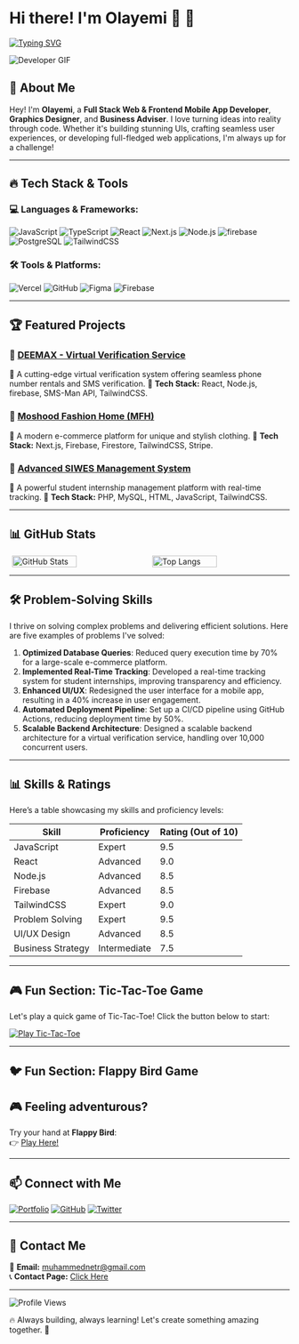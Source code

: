 # Hi there! I'm Olayemi 👋 🚀
[![Typing SVG](https://readme-typing-svg.demolab.com?font=sans+serrif&weight=600&duration=3000&pause=5&color=4B70FF&width=435&lines=I%E2%80%99m+a+Full-Stack+Web+Developer;+I+create+dynamic+and+cool+websites;Technology+I+use%3A;1.+Javascript;2.+TypeScript;3.+PHP;4.+HTML;5.+CSS;6.+ReactJs+;7.+NextJs;8.+Python)](https://git.io/typing-svg)

![Developer GIF](https://media.giphy.com/media/qgQUggAC3Pfv687qPC/giphy.gif)

## 🚀 About Me

Hey! I'm **Olayemi**, a **Full Stack Web & Frontend Mobile App Developer**, **Graphics Designer**, and **Business Adviser**. I love turning ideas into reality through code. Whether it's building stunning UIs, crafting seamless user experiences, or developing full-fledged web applications, I'm always up for a challenge!

---

## 🔥 Tech Stack & Tools

### **💻 Languages & Frameworks:**

![JavaScript](https://img.shields.io/badge/JavaScript-F7DF1E?style=for-the-badge&logo=javascript&logoColor=black)
![TypeScript](https://img.shields.io/badge/TypeScript-3178C6?style=for-the-badge&logo=typescript&logoColor=white)
![React](https://img.shields.io/badge/React-61DAFB?style=for-the-badge&logo=react&logoColor=black)
![Next.js](https://img.shields.io/badge/Next.js-000000?style=for-the-badge&logo=next.js&logoColor=white)
![Node.js](https://img.shields.io/badge/Node.js-339933?style=for-the-badge&logo=node.js&logoColor=white)
![firebase](https://img.shields.io/badge/firebase-47A248?style=for-the-badge&logo=firebase&logoColor=white)
![PostgreSQL](https://img.shields.io/badge/PostgreSQL-336791?style=for-the-badge&logo=postgresql&logoColor=white)
![TailwindCSS](https://img.shields.io/badge/TailwindCSS-38B2AC?style=for-the-badge&logo=tailwind-css&logoColor=white)

### **🛠️ Tools & Platforms:**

![Vercel](https://img.shields.io/badge/Vercel-000000?style=for-the-badge&logo=vercel&logoColor=white)
![GitHub](https://img.shields.io/badge/GitHub-181717?style=for-the-badge&logo=github&logoColor=white)
![Figma](https://img.shields.io/badge/Figma-F24E1E?style=for-the-badge&logo=figma&logoColor=white)
![Firebase](https://img.shields.io/badge/Firebase-FFCA28?style=for-the-badge&logo=firebase&logoColor=black)

---

## 🏆 Featured Projects

### 🚀 [DEEMAX - Virtual Verification Service](https://github.com/muhammed222-lab/deemax_sms)

🔹 A cutting-edge virtual verification system offering seamless phone number rentals and SMS verification.
🔹 **Tech Stack:** React, Node.js, firebase, SMS-Man API, TailwindCSS.

### 🎨 [Moshood Fashion Home (MFH)](https://github.com/muhammed222-lab/mfh)

🔹 A modern e-commerce platform for unique and stylish clothing.
🔹 **Tech Stack:** Next.js, Firebase, Firestore, TailwindCSS, Stripe.

### 📍 [Advanced SIWES Management System](https://github.com/muhammed222-lab/siwes-system)

🔹 A powerful student internship management platform with real-time tracking.
🔹 **Tech Stack:** PHP, MySQL, HTML, JavaScript, TailwindCSS.

---

## 📊 GitHub Stats

<div style="display: flex; justify-content: space-around;">
  <img src="https://github-readme-stats.vercel.app/api?username=muhammed222-lab&show_icons=true&theme=radical" alt="GitHub Stats" style="width: 48%;">
  <img src="https://github-readme-stats.vercel.app/api/top-langs/?username=muhammed222-lab&layout=compact&theme=radical" alt="Top Langs" style="width: 48%;">
</div>

---

## 🛠️ Problem-Solving Skills

I thrive on solving complex problems and delivering efficient solutions. Here are five examples of problems I've solved:

1. **Optimized Database Queries**: Reduced query execution time by 70% for a large-scale e-commerce platform.
2. **Implemented Real-Time Tracking**: Developed a real-time tracking system for student internships, improving transparency and efficiency.
3. **Enhanced UI/UX**: Redesigned the user interface for a mobile app, resulting in a 40% increase in user engagement.
4. **Automated Deployment Pipeline**: Set up a CI/CD pipeline using GitHub Actions, reducing deployment time by 50%.
5. **Scalable Backend Architecture**: Designed a scalable backend architecture for a virtual verification service, handling over 10,000 concurrent users.

---

## 📊 Skills & Ratings

Here’s a table showcasing my skills and proficiency levels:

| Skill             | Proficiency  | Rating (Out of 10) |
| ----------------- | ------------ | ------------------ |
| JavaScript        | Expert       | 9.5                |
| React             | Advanced     | 9.0                |
| Node.js           | Advanced     | 8.5                |
| Firebase          | Advanced     | 8.5                |
| TailwindCSS       | Expert       | 9.0                |
| Problem Solving   | Expert       | 9.5                |
| UI/UX Design      | Advanced     | 8.5                |
| Business Strategy | Intermediate | 7.5                |

---

## 🎮 Fun Section: Tic-Tac-Toe Game

Let's play a quick game of Tic-Tac-Toe! Click the button below to start:

[![Play Tic-Tac-Toe](https://img.shields.io/badge/Play%20Tic--Tac--Toe-8A2BE2?style=for-the-badge&logo=game&logoColor=white)](https://playtictactoe.org/)

---

## 🐦 Fun Section: Flappy Bird Game
## 🎮 Feeling adventurous? 
Try your hand at **Flappy Bird**:  
👉 [Play Here!](https://flappybird.io/)


---

## 📫 Connect with Me

[![Portfolio](https://img.shields.io/badge/Portfolio-%230A66C2.svg?style=for-the-badge&logo=vercel&logoColor=white)](https://muhammed-tau.vercel.app/)
[![GitHub](https://img.shields.io/badge/GitHub-%23181717.svg?style=for-the-badge&logo=github&logoColor=white)](https://github.com/muhammed222-lab/)
[![Twitter](https://img.shields.io/badge/Twitter-%231DA1F2.svg?style=for-the-badge&logo=twitter&logoColor=white)](https://twitter.com/yourhandle)

---

## 📧 Contact Me

🔗 **Email:** [muhammednetr@gmail.com](mailto:muhammednetr@gmail.com)  
📞 **Contact Page:** [Click Here](https://muhammed-tau.vercel.app)

---

![Profile Views](https://komarev.com/ghpvc/?username=muhammed222-lab&color=blue&style=flat)

🔥 Always building, always learning! Let's create something amazing together. 🚀
